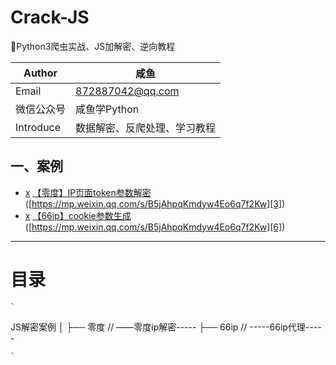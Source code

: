 # Crack-JS
🎯Python3爬虫实战、JS加解密、逆向教程

| Author  | 咸鱼 |
| --- | --- |
| Email | 872887042@qq.com |
| 微信公众号 | 咸鱼学Python |
| Introduce | 数据解密、反爬处理、学习教程 |


## 一、案例
- [x]() [【零度】IP页面token参数解密]()([https://mp.weixin.qq.com/s/B5jAhpqKmdyw4Eo6q7f2Kw][3])
- [x]() [【66ip】cookie参数生成]()([https://mp.weixin.qq.com/s/B5jAhpqKmdyw4Eo6q7f2Kw][6])
---- ---
# 目录

	`
JS解密案例
│
├── 零度                           // ——零度ip解密-----
├── 66ip                            // -----66ip代理-----

	`

[3]:	https://mp.weixin.qq.com/s/B5jAhpqKmdyw4Eo6q7f2Kw
[6]:	https://mp.weixin.qq.com/s/B5jAhpqKmdyw4Eo6q7f2Kw